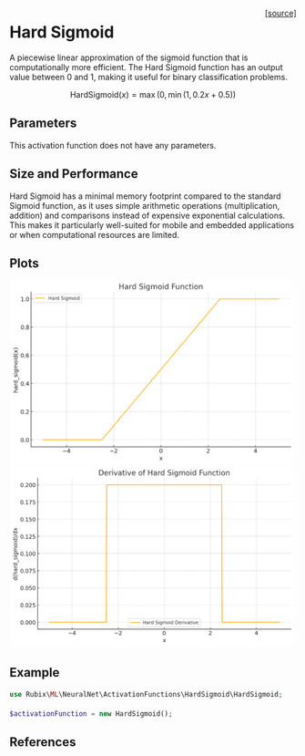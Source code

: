 <span style="float:right;"><a href="https://github.com/RubixML/ML/blob/master/src/NeuralNet/ActivationFunctions/HardSigmoid/HardSigmoid.php">[source]</a></span>

# Hard Sigmoid
A piecewise linear approximation of the sigmoid function that is computationally more efficient. The Hard Sigmoid function has an output value between 0 and 1, making it useful for binary classification problems.

$$
\text{HardSigmoid}(x) = \max\left(0,\min\left(1, 0.2x + 0.5\right)\right)
$$

## Parameters
This activation function does not have any parameters.

## Size and Performance
Hard Sigmoid has a minimal memory footprint compared to the standard Sigmoid function, as it uses simple arithmetic operations (multiplication, addition) and comparisons instead of expensive exponential calculations. This makes it particularly well-suited for mobile and embedded applications or when computational resources are limited.

## Plots
<img src="../../images/activation-functions/hard-sigmoid.png" alt="Hard Sigmoid Function" width="500" height="auto">

<img src="../../images/activation-functions/hard-sigmoid-derivative.png" alt="Hard Sigmoid Derivative" width="500" height="auto">

## Example
```php
use Rubix\ML\NeuralNet\ActivationFunctions\HardSigmoid\HardSigmoid;

$activationFunction = new HardSigmoid();
```

## References
[^1]: https://en.wikipedia.org/wiki/Hard_sigmoid
